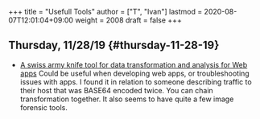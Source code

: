 +++
title = "Usefull Tools"
author = ["T", "Ivan"]
lastmod = 2020-08-07T12:01:04+09:00
weight = 2008
draft = false
+++

## Thursday, 11/28/19 {#thursday-11-28-19}

-   [A swiss army knife tool for data transformation and analysis for
    Web apps](https://gchq.github.io/CyberChef/)
    Could be useful when developing web apps, or troubleshooting
    issues with apps. I found it in relation to someone describing
    traffic to their host that was BASE64 encoded twice. You can
    chain transformation together. It also seems to have quite a few
    image forensic tools.
